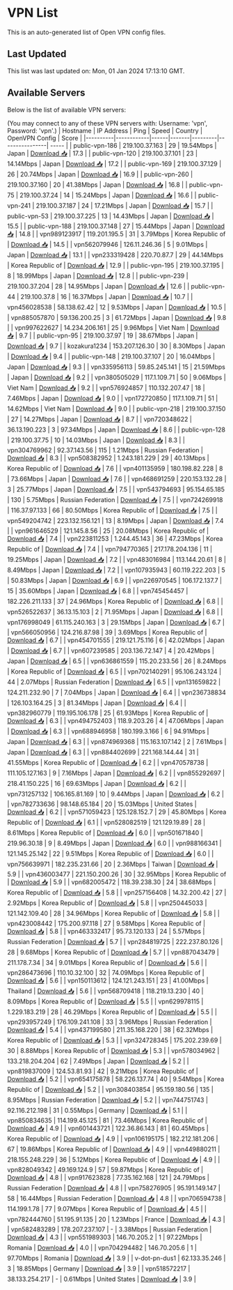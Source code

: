 # VPN List

This is an auto-generated list of Open VPN config files.

## Last Updated

This list was last updated on: Mon, 01 Jan 2024 17:13:10 GMT.

## Available Servers

Below is the list of available VPN servers:

(You may connect to any of these VPN servers with: Username: 'vpn', Password: 'vpn'.)
| Hostname | IP Address | Ping | Speed | Country | OpenVPN Config | Score |
|----------|------------|------|-------|---------|----------------| ----- |
| public-vpn-186 | 219.100.37.163 | 29 | 19.54Mbps | Japan | [Download 📥](./configs/server_0_JP.ovpn) | 17.3 |
| public-vpn-120 | 219.100.37.101 | 23 | 14.14Mbps | Japan | [Download 📥](./configs/server_1_JP.ovpn) | 17.2 |
| public-vpn-169 | 219.100.37.129 | 26 | 20.74Mbps | Japan | [Download 📥](./configs/server_2_JP.ovpn) | 16.9 |
| public-vpn-260 | 219.100.37.160 | 20 | 41.38Mbps | Japan | [Download 📥](./configs/server_3_JP.ovpn) | 16.8 |
| public-vpn-75 | 219.100.37.24 | 14 | 15.24Mbps | Japan | [Download 📥](./configs/server_4_JP.ovpn) | 16.6 |
| public-vpn-241 | 219.100.37.187 | 24 | 17.21Mbps | Japan | [Download 📥](./configs/server_5_JP.ovpn) | 15.7 |
| public-vpn-53 | 219.100.37.225 | 13 | 14.43Mbps | Japan | [Download 📥](./configs/server_6_JP.ovpn) | 15.5 |
| public-vpn-188 | 219.100.37.148 | 27 | 15.44Mbps | Japan | [Download 📥](./configs/server_7_JP.ovpn) | 14.8 |
| vpn989123917 | 119.201.195.5 | 31 | 3.79Mbps | Korea Republic of | [Download 📥](./configs/server_8_KR.ovpn) | 14.5 |
| vpn562079946 | 126.11.246.36 | 5 | 9.01Mbps | Japan | [Download 📥](./configs/server_9_JP.ovpn) | 13.1 |
| vpn233319428 | 220.70.87.7 | 29 | 44.14Mbps | Korea Republic of | [Download 📥](./configs/server_10_KR.ovpn) | 12.9 |
| public-vpn-195 | 219.100.37.195 | 8 | 18.99Mbps | Japan | [Download 📥](./configs/server_11_JP.ovpn) | 12.8 |
| public-vpn-239 | 219.100.37.204 | 28 | 14.95Mbps | Japan | [Download 📥](./configs/server_12_JP.ovpn) | 12.6 |
| public-vpn-44 | 219.100.37.8 | 16 | 16.37Mbps | Japan | [Download 📥](./configs/server_13_JP.ovpn) | 10.7 |
| vpn456028538 | 58.138.62.42 | 12 | 9.53Mbps | Japan | [Download 📥](./configs/server_14_JP.ovpn) | 10.5 |
| vpn885057870 | 59.136.200.25 | 3 | 61.72Mbps | Japan | [Download 📥](./configs/server_15_JP.ovpn) | 9.8 |
| vpn997622627 | 14.234.206.161 | 25 | 9.96Mbps | Viet Nam | [Download 📥](./configs/server_16_VN.ovpn) | 9.7 |
| public-vpn-95 | 219.100.37.97 | 19 | 38.67Mbps | Japan | [Download 📥](./configs/server_17_JP.ovpn) | 9.7 |
| kozakura1234 | 153.207.126.30 | 30 | 8.30Mbps | Japan | [Download 📥](./configs/server_18_JP.ovpn) | 9.4 |
| public-vpn-148 | 219.100.37.107 | 20 | 16.04Mbps | Japan | [Download 📥](./configs/server_19_JP.ovpn) | 9.3 |
| vpn335956113 | 59.85.245.141 | 15 | 21.59Mbps | Japan | [Download 📥](./configs/server_20_JP.ovpn) | 9.2 |
| vpn380505029 | 117.1.109.71 | 50 | 9.06Mbps | Viet Nam | [Download 📥](./configs/server_21_VN.ovpn) | 9.2 |
| vpn576924857 | 110.132.207.47 | 18 | 7.46Mbps | Japan | [Download 📥](./configs/server_22_JP.ovpn) | 9.0 |
| vpn172720850 | 117.1.109.71 | 51 | 14.62Mbps | Viet Nam | [Download 📥](./configs/server_23_VN.ovpn) | 9.0 |
| public-vpn-218 | 219.100.37.150 | 27 | 14.27Mbps | Japan | [Download 📥](./configs/server_24_JP.ovpn) | 8.7 |
| vpn720348622 | 36.13.190.223 | 3 | 97.34Mbps | Japan | [Download 📥](./configs/server_25_JP.ovpn) | 8.6 |
| public-vpn-128 | 219.100.37.75 | 10 | 14.03Mbps | Japan | [Download 📥](./configs/server_26_JP.ovpn) | 8.3 |
| vpn304769962 | 92.37.143.56 | 115 | 1.21Mbps | Russian Federation | [Download 📥](./configs/server_27_RU.ovpn) | 8.3 |
| vpn508382952 | 1.243.181.229 | 29 | 40.13Mbps | Korea Republic of | [Download 📥](./configs/server_28_KR.ovpn) | 7.6 |
| vpn401135959 | 180.198.82.228 | 8 | 73.66Mbps | Japan | [Download 📥](./configs/server_29_JP.ovpn) | 7.6 |
| vpn468691259 | 220.153.132.28 | 3 | 25.77Mbps | Japan | [Download 📥](./configs/server_30_JP.ovpn) | 7.5 |
| vpn543794693 | 95.154.65.185 | 130 | 5.75Mbps | Russian Federation | [Download 📥](./configs/server_31_RU.ovpn) | 7.5 |
| vpn724269918 | 116.37.97.133 | 66 | 80.50Mbps | Korea Republic of | [Download 📥](./configs/server_32_KR.ovpn) | 7.5 |
| vpn549204742 | 223.132.156.121 | 13 | 8.19Mbps | Japan | [Download 📥](./configs/server_33_JP.ovpn) | 7.4 |
| vpn961646529 | 121.145.8.56 | 25 | 20.08Mbps | Korea Republic of | [Download 📥](./configs/server_34_KR.ovpn) | 7.4 |
| vpn223811253 | 1.244.45.143 | 36 | 47.23Mbps | Korea Republic of | [Download 📥](./configs/server_35_KR.ovpn) | 7.4 |
| vpn794770365 | 217.178.204.136 | 11 | 19.25Mbps | Japan | [Download 📥](./configs/server_36_JP.ovpn) | 7.2 |
| vpn483016984 | 113.144.20.61 | 8 | 8.49Mbps | Japan | [Download 📥](./configs/server_37_JP.ovpn) | 7.2 |
| vpn107935943 | 60.119.222.203 | 5 | 50.83Mbps | Japan | [Download 📥](./configs/server_38_JP.ovpn) | 6.9 |
| vpn226970545 | 106.172.137.7 | 15 | 35.60Mbps | Japan | [Download 📥](./configs/server_39_JP.ovpn) | 6.8 |
| vpn745454457 | 182.226.211.133 | 37 | 24.96Mbps | Korea Republic of | [Download 📥](./configs/server_40_KR.ovpn) | 6.8 |
| vpn526522637 | 36.13.15.103 | 2 | 71.95Mbps | Japan | [Download 📥](./configs/server_41_JP.ovpn) | 6.8 |
| vpn176998049 | 61.115.240.163 | 3 | 29.15Mbps | Japan | [Download 📥](./configs/server_42_JP.ovpn) | 6.7 |
| vpn566050956 | 124.216.87.98 | 39 | 3.69Mbps | Korea Republic of | [Download 📥](./configs/server_43_KR.ovpn) | 6.7 |
| vpn454701555 | 219.121.75.116 | 6 | 42.02Mbps | Japan | [Download 📥](./configs/server_44_JP.ovpn) | 6.7 |
| vpn607239585 | 203.136.72.147 | 4 | 20.42Mbps | Japan | [Download 📥](./configs/server_45_JP.ovpn) | 6.5 |
| vpn636861559 | 115.20.233.56 | 26 | 8.24Mbps | Korea Republic of | [Download 📥](./configs/server_46_KR.ovpn) | 6.5 |
| vpn702140291 | 95.106.243.124 | 44 | 2.07Mbps | Russian Federation | [Download 📥](./configs/server_47_RU.ovpn) | 6.5 |
| vpn131659822 | 124.211.232.90 | 7 | 7.04Mbps | Japan | [Download 📥](./configs/server_48_JP.ovpn) | 6.4 |
| vpn236738834 | 126.103.164.25 | 3 | 81.34Mbps | Japan | [Download 📥](./configs/server_49_JP.ovpn) | 6.4 |
| vpn382960779 | 119.195.106.178 | 25 | 61.93Mbps | Korea Republic of | [Download 📥](./configs/server_50_KR.ovpn) | 6.3 |
| vpn494752403 | 118.9.203.26 | 4 | 47.06Mbps | Japan | [Download 📥](./configs/server_51_JP.ovpn) | 6.3 |
| vpn688946958 | 180.199.3.166 | 6 | 94.91Mbps | Japan | [Download 📥](./configs/server_52_JP.ovpn) | 6.3 |
| vpn874969368 | 115.163.107.142 | 2 | 7.61Mbps | Japan | [Download 📥](./configs/server_53_JP.ovpn) | 6.3 |
| vpn884402699 | 221.168.144.44 | 31 | 41.55Mbps | Korea Republic of | [Download 📥](./configs/server_54_KR.ovpn) | 6.2 |
| vpn470578738 | 111.105.127.163 | 9 | 7.16Mbps | Japan | [Download 📥](./configs/server_55_JP.ovpn) | 6.2 |
| vpn855292697 | 218.41.150.225 | 16 | 69.63Mbps | Japan | [Download 📥](./configs/server_56_JP.ovpn) | 6.2 |
| vpn731257132 | 106.165.81.169 | 10 | 9.44Mbps | Japan | [Download 📥](./configs/server_57_JP.ovpn) | 6.2 |
| vpn782733636 | 98.148.65.184 | 20 | 15.03Mbps | United States | [Download 📥](./configs/server_58_US.ovpn) | 6.2 |
| vpn571059423 | 125.128.152.7 | 29 | 45.80Mbps | Korea Republic of | [Download 📥](./configs/server_59_KR.ovpn) | 6.1 |
| vpn528082519 | 121.129.19.89 | 28 | 8.61Mbps | Korea Republic of | [Download 📥](./configs/server_60_KR.ovpn) | 6.0 |
| vpn501671840 | 219.96.30.18 | 9 | 8.49Mbps | Japan | [Download 📥](./configs/server_61_JP.ovpn) | 6.0 |
| vpn988166341 | 121.145.25.142 | 22 | 9.51Mbps | Korea Republic of | [Download 📥](./configs/server_62_KR.ovpn) | 6.0 |
| vpn756639971 | 182.235.231.66 | 20 | 2.36Mbps | Taiwan | [Download 📥](./configs/server_63_TW.ovpn) | 5.9 |
| vpn436003477 | 221.150.200.26 | 30 | 32.95Mbps | Korea Republic of | [Download 📥](./configs/server_64_KR.ovpn) | 5.9 |
| vpn682005472 | 118.39.238.30 | 24 | 38.68Mbps | Korea Republic of | [Download 📥](./configs/server_65_KR.ovpn) | 5.8 |
| vpn257156408 | 14.32.200.42 | 27 | 2.92Mbps | Korea Republic of | [Download 📥](./configs/server_66_KR.ovpn) | 5.8 |
| vpn250445033 | 121.142.109.40 | 28 | 34.96Mbps | Korea Republic of | [Download 📥](./configs/server_67_KR.ovpn) | 5.8 |
| vpn423008442 | 175.200.97.118 | 27 | 9.58Mbps | Korea Republic of | [Download 📥](./configs/server_68_KR.ovpn) | 5.8 |
| vpn463332417 | 95.73.120.133 | 24 | 5.57Mbps | Russian Federation | [Download 📥](./configs/server_69_RU.ovpn) | 5.7 |
| vpn284819725 | 222.237.80.126 | 28 | 9.68Mbps | Korea Republic of | [Download 📥](./configs/server_70_KR.ovpn) | 5.7 |
| vpn887043479 | 211.178.7.34 | 34 | 9.01Mbps | Korea Republic of | [Download 📥](./configs/server_71_KR.ovpn) | 5.6 |
| vpn286473696 | 110.10.32.100 | 32 | 74.09Mbps | Korea Republic of | [Download 📥](./configs/server_72_KR.ovpn) | 5.6 |
| vpn150113612 | 124.121.243.151 | 23 | 41.00Mbps | Thailand | [Download 📥](./configs/server_73_TH.ovpn) | 5.6 |
| vpn568709418 | 118.219.13.230 | 40 | 8.09Mbps | Korea Republic of | [Download 📥](./configs/server_74_KR.ovpn) | 5.5 |
| vpn629978115 | 1.229.183.219 | 28 | 46.29Mbps | Korea Republic of | [Download 📥](./configs/server_75_KR.ovpn) | 5.5 |
| vpn293957249 | 176.109.241.108 | 33 | 3.96Mbps | Russian Federation | [Download 📥](./configs/server_76_RU.ovpn) | 5.4 |
| vpn437199580 | 211.35.168.220 | 38 | 62.32Mbps | Korea Republic of | [Download 📥](./configs/server_77_KR.ovpn) | 5.3 |
| vpn324728345 | 175.202.239.69 | 30 | 8.88Mbps | Korea Republic of | [Download 📥](./configs/server_78_KR.ovpn) | 5.3 |
| vpn578034962 | 133.218.204.204 | 62 | 7.49Mbps | Japan | [Download 📥](./configs/server_79_JP.ovpn) | 5.2 |
| vpn819837009 | 124.53.81.93 | 42 | 9.21Mbps | Korea Republic of | [Download 📥](./configs/server_80_KR.ovpn) | 5.2 |
| vpn654175878 | 58.226.137.74 | 40 | 9.54Mbps | Korea Republic of | [Download 📥](./configs/server_81_KR.ovpn) | 5.2 |
| vpn308403854 | 95.159.180.56 | 135 | 8.95Mbps | Russian Federation | [Download 📥](./configs/server_82_RU.ovpn) | 5.2 |
| vpn744751743 | 92.116.212.198 | 31 | 0.55Mbps | Germany | [Download 📥](./configs/server_83_DE.ovpn) | 5.1 |
| vpn850834635 | 114.199.45.125 | 81 | 73.46Mbps | Korea Republic of | [Download 📥](./configs/server_84_KR.ovpn) | 4.9 |
| vpn601443721 | 122.36.86.143 | 81 | 60.45Mbps | Korea Republic of | [Download 📥](./configs/server_85_KR.ovpn) | 4.9 |
| vpn106195175 | 182.212.181.206 | 67 | 19.86Mbps | Korea Republic of | [Download 📥](./configs/server_86_KR.ovpn) | 4.9 |
| vpn449880211 | 218.155.248.229 | 36 | 5.12Mbps | Korea Republic of | [Download 📥](./configs/server_87_KR.ovpn) | 4.9 |
| vpn828049342 | 49.169.124.9 | 57 | 59.87Mbps | Korea Republic of | [Download 📥](./configs/server_88_KR.ovpn) | 4.8 |
| vpn917623828 | 77.35.162.168 | 121 | 24.79Mbps | Russian Federation | [Download 📥](./configs/server_89_RU.ovpn) | 4.8 |
| vpn758276905 | 95.191.149.147 | 58 | 16.44Mbps | Russian Federation | [Download 📥](./configs/server_90_RU.ovpn) | 4.8 |
| vpn706594738 | 114.199.1.78 | 77 | 9.07Mbps | Korea Republic of | [Download 📥](./configs/server_91_KR.ovpn) | 4.5 |
| vpn782444760 | 51.195.91.135 | 20 | 1.23Mbps | France | [Download 📥](./configs/server_92_FR.ovpn) | 4.3 |
| vpn582483289 | 178.207.237.107 | - | 3.38Mbps | Russian Federation | [Download 📥](./configs/server_93_RU.ovpn) | 4.3 |
| vpn551989303 | 146.70.205.2 | 1 | 97.22Mbps | Romania | [Download 📥](./configs/server_94_RO.ovpn) | 4.0 |
| vpn704294482 | 146.70.205.6 | 1 | 97.70Mbps | Romania | [Download 📥](./configs/server_95_RO.ovpn) | 3.9 |
| v-dot-pn-dus1 | 62.133.35.246 | 3 | 18.85Mbps | Germany | [Download 📥](./configs/server_96_DE.ovpn) | 3.9 |
| vpn518572217 | 38.133.254.217 | - | 0.61Mbps | United States | [Download 📥](./configs/server_97_US.ovpn) | 3.9 |
